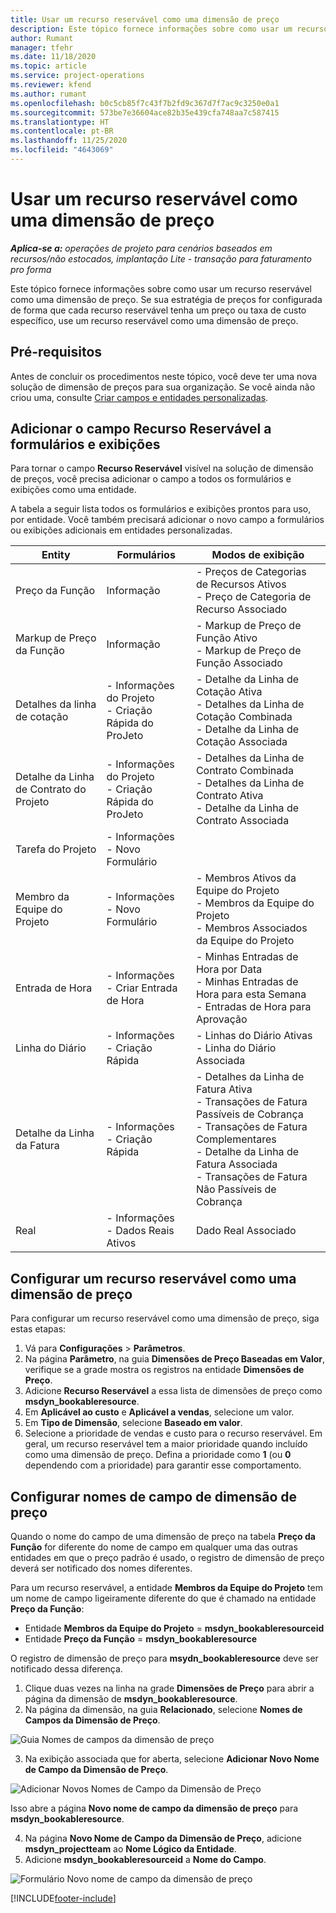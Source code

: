 ```yaml
---
title: Usar um recurso reservável como uma dimensão de preço
description: Este tópico fornece informações sobre como usar um recurso reservável como uma dimensão de preço.
author: Rumant
manager: tfehr
ms.date: 11/18/2020
ms.topic: article
ms.service: project-operations
ms.reviewer: kfend
ms.author: rumant
ms.openlocfilehash: b0c5cb85f7c43f7b2fd9c367d7f7ac9c3250e0a1
ms.sourcegitcommit: 573be7e36604ace82b35e439cfa748aa7c587415
ms.translationtype: HT
ms.contentlocale: pt-BR
ms.lasthandoff: 11/25/2020
ms.locfileid: "4643069"
---
```

# <a name="use-a-bookable-resource-as-a-pricing-dimension"></a>Usar um recurso reservável como uma dimensão de preço

 _**Aplica-se a:** operações de projeto para cenários baseados em recursos/não estocados, implantação Lite - transação para faturamento pro forma_ 

Este tópico fornece informações sobre como usar um recurso reservável como uma dimensão de preço. Se sua estratégia de preços for configurada de forma que cada recurso reservável tenha um preço ou taxa de custo específico, use um recurso reservável como uma dimensão de preço.

## <a name="prerequisites"></a>Pré-requisitos
Antes de concluir os procedimentos neste tópico, você deve ter uma nova solução de dimensão de preços para sua organização. Se você ainda não criou uma, consulte [Criar campos e entidades personalizadas](../pricing-costing/create-custom-fields-entities-pricing-dimensions.md).

## <a name="add-the-bookable-resource-field-to-forms-and-views"></a>Adicionar o campo Recurso Reservável a formulários e exibições
Para tornar o campo **Recurso Reservável** visível na solução de dimensão de preços, você precisa adicionar o campo a todos os formulários e exibições como uma entidade.

A tabela a seguir lista todos os formulários e exibições prontos para uso, por entidade. Você também precisará adicionar o novo campo a formulários ou exibições adicionais em entidades personalizadas.

|   Entity        | Formulários   |Modos de exibição        |
| ------------------------------|---------------------------------|----------------------------------|
|  Preço da Função| Informação | - Preços de Categorias de Recursos Ativos<br> - Preço de Categoria de Recurso Associado |
|  Markup de Preço da Função| Informação| - Markup de Preço de Função Ativo<br>- Markup de Preço de Função Associado |
|  Detalhes da linha de cotação| - Informações do Projeto<br>- Criação Rápida do ProJeto| - Detalhe da Linha de Cotação Ativa<br>- Detalhes da Linha de Cotação Combinada<br>- Detalhe da Linha de Cotação Associada |
|  Detalhe da Linha de Contrato do Projeto| - Informações do Projeto<br>- Criação Rápida do ProJeto| - Detalhes da Linha de Contrato Combinada<br>- Detalhes da Linha de Contrato Ativa<br>- Detalhe da Linha de Contrato Associada |
|  Tarefa do Projeto| - Informações<br>- Novo Formulário| &nbsp; |
|  Membro da Equipe do Projeto| - Informações<br>- Novo Formulário| - Membros Ativos da Equipe do Projeto<br>- Membros da Equipe do Projeto<br>- Membros Associados da Equipe do Projeto |
|  Entrada de Hora| - Informações<br>- Criar Entrada de Hora| - Minhas Entradas de Hora por Data<br>- Minhas Entradas de Hora para esta Semana<br>- Entradas de Hora para Aprovação|
|  Linha do Diário| - Informações<br>- Criação Rápida| - Linhas do Diário Ativas<br>- Linha do Diário Associada |
|  Detalhe da Linha da Fatura| - Informações<br>- Criação Rápida| - Detalhes da Linha de Fatura Ativa<br>- Transações de Fatura Passíveis de Cobrança<br>- Transações de Fatura Complementares<br>- Detalhe da Linha de Fatura Associada <br>- Transações de Fatura Não Passíveis de Cobrança|
|  Real| - Informações<br>- Dados Reais Ativos| Dado Real Associado |

## <a name="set-up-a-bookable-resource-as-a-pricing-dimension"></a>Configurar um recurso reservável como uma dimensão de preço
Para configurar um recurso reservável como uma dimensão de preço, siga estas etapas:

1. Vá para **Configurações** > **Parâmetros**. 
2. Na página **Parâmetro**, na guia **Dimensões de Preço Baseadas em Valor**, verifique se a grade mostra os registros na entidade **Dimensões de Preço**. 
2. Adicione **Recurso Reservável** a essa lista de dimensões de preço como **msdyn_bookableresource**. 
3. Em **Aplicável ao custo** e **Aplicável a vendas**, selecione um valor.
4. Em **Tipo de Dimensão**, selecione **Baseado em valor**. 
5. Selecione a prioridade de vendas e custo para o recurso reservável. Em geral, um recurso reservável tem a maior prioridade quando incluído como uma dimensão de preço. Defina a prioridade como **1** (ou **0** dependendo com a prioridade) para garantir esse comportamento.

## <a name="set-up-pricing-dimension-field-names"></a>Configurar nomes de campo de dimensão de preço

Quando o nome do campo de uma dimensão de preço na tabela **Preço da Função** for diferente do nome de campo em qualquer uma das outras entidades em que o preço padrão é usado, o registro de dimensão de preço deverá ser notificado dos nomes diferentes.  

Para um recurso reservável, a entidade **Membros da Equipe do Projeto** tem um nome de campo ligeiramente diferente do que é chamado na entidade **Preço da Função**: 

 - Entidade **Membros da Equipe do Projeto** = **msdyn_bookableresourceid**
 - Entidade **Preço da Função** = **msdyn_bookableresource**

O registro de dimensão de preço para **msydn_bookableresource** deve ser notificado dessa diferença.

1. Clique duas vezes na linha na grade **Dimensões de Preço** para abrir a página da dimensão de **msdyn_bookableresource**.
2. Na página da dimensão, na guia **Relacionado**, selecione **Nomes de Campos da Dimensão de Preço**.

  ![Guia Nomes de campos da dimensão de preço](media/PD-fieldname.png)

3. Na exibição associada que for aberta, selecione **Adicionar Novo Nome de Campo da Dimensão de Preço**.

  ![Adicionar Novos Nomes de Campo da Dimensão de Preço](media/Add-NewPD-fieldname.png)

  Isso abre a página **Novo nome de campo da dimensão de preço** para **msdyn_bookableresource**. 

4. Na página **Novo Nome de Campo da Dimensão de Preço**, adicione **msdyn_projectteam** ao **Nome Lógico da Entidade**.
5. Adicione **msdyn_bookableresourceid** a **Nome do Campo**.

 ![Formulário Novo nome de campo da dimensão de preço](media/PD-fieldname-Added.png)


[!INCLUDE[footer-include](../includes/footer-banner.md)]
